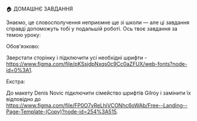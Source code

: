 🏠 ДОМАШНЄ ЗАВДАННЯ

Знаємо, це словосполучення неприємне ще зі школи — але ці завдання справді допоможуть тобі у подальшій роботі. Ось твоє завдання за темою уроку:

Обов'язково:

Зверстати сторінку і підключити усі необхідні шрифти - https://www.figma.com/file/pKSsjdpNxqs0c9Cc0aZFUX/web-fonts?node-id=0%3A1.

Екстра:

До макету Denis Novic підключити сімейство шрифтів Gilroy і замінити їх відповідно до https://www.figma.com/file/FP0O7vReLhiVCONhc6oWAb/Free--Landing--Page-Template-(Copy)?node-id=254%3A515.